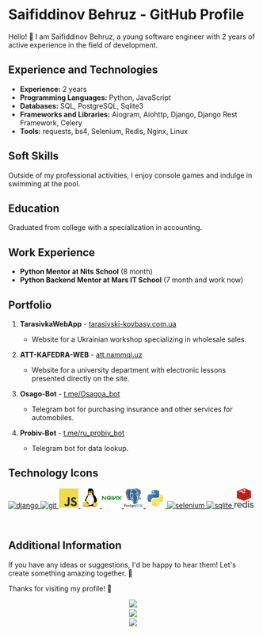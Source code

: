 # Saifiddinov Behruz - GitHub Profile

Hello! 👋 I am Saifiddinov Behruz, a young software engineer with 2 years of active experience in the field of development.

## Experience and Technologies

- **Experience:** 2 years
- **Programming Languages:** Python, JavaScript
- **Databases:** SQL, PostgreSQL, Sqlite3
- **Frameworks and Libraries:** Aiogram, Aiohttp, Django, Django Rest Framework, Celery
- **Tools:** requests, bs4, Selenium, Redis, Nginx, Linux

## Soft Skills

Outside of my professional activities, I enjoy console games and indulge in swimming at the pool.

## Education

Graduated from college with a specialization in accounting.

## Work Experience

- **Python Mentor at Nits School** (8 month)
- **Python Backend Mentor at Mars IT School** (7 month and work now)
  
## Portfolio

1. **TarasivkaWebApp** - [tarasivski-kovbasy.com.ua](https://tarasivski-kovbasy.com.ua/)
   - Website for a Ukrainian workshop specializing in wholesale sales.

2. **ATT-KAFEDRA-WEB** - [att.nammqi.uz](https://att.nammqi.uz/)
   - Website for a university department with electronic lessons presented directly on the site.

3. **Osago-Bot** - [t.me/Osagoa_bot](https://t.me/Osagoa_bot)
   - Telegram bot for purchasing insurance and other services for automobiles.

4. **Probiv-Bot** - [t.me/ru_probiv_bot](https://t.me/ru_probiv_bot)
   - Telegram bot for data lookup.

## Technology Icons

<p>
<a href="https://www.djangoproject.com/" target="_blank" rel="noreferrer">
      <img
        src="https://cdn.worldvectorlogo.com/logos/django.svg"
        alt="django"
        width="40"
        height="40"
      />
    </a>
    <a href="https://git-scm.com/" target="_blank" rel="noreferrer">
      <img
        src="https://www.vectorlogo.zone/logos/git-scm/git-scm-icon.svg"
        alt="git"
        width="40"
        height="40"
      />
    </a>
    <a
  href="https://developer.mozilla.org/en-US/docs/Web/JavaScript"
  target="_blank"
  rel="noreferrer"
>
  <img
    src="https://raw.githubusercontent.com/devicons/devicon/master/icons/javascript/javascript-original.svg"
    alt="javascript"
    width="40"
    height="40"
  />
</a>
<a href="https://www.linux.org/" target="_blank" rel="noreferrer">
  <img
    src="https://raw.githubusercontent.com/devicons/devicon/master/icons/linux/linux-original.svg"
    alt="linux"
    width="40"
    height="40"
  />
</a>
<a href="https://www.nginx.com" target="_blank" rel="noreferrer">
  <img
    src="https://raw.githubusercontent.com/devicons/devicon/master/icons/nginx/nginx-original.svg"
    alt="nginx"
    width="40"
    height="40"
  />
</a>
<a href="https://www.postgresql.org" target="_blank" rel="noreferrer">
  <img
    src="https://raw.githubusercontent.com/devicons/devicon/master/icons/postgresql/postgresql-original-wordmark.svg"
    alt="postgresql"
    width="40"
    height="40"
  />
</a>
<a href="https://www.python.org" target="_blank" rel="noreferrer">
  <img
    src="https://raw.githubusercontent.com/devicons/devicon/master/icons/python/python-original.svg"
    alt="python"
    width="40"
    height="40"
  />
</a>
<a href="https://www.selenium.dev" target="_blank" rel="noreferrer">
  <img
    src="https://raw.githubusercontent.com/detain/svg-logos/780f25886640cef088af994181646db2f6b1a3f8/svg/selenium-logo.svg"
    alt="selenium"
    width="40"
    height="40"
  />
</a>
<a href="https://www.sqlite.org/" target="_blank" rel="noreferrer">
  <img
    src="https://www.vectorlogo.zone/logos/sqlite/sqlite-icon.svg"
    alt="sqlite"
    width="40"
    height="40"
  />
</a>
<a href="https://redis.io" target="_blank" rel="noreferrer">
  <img
    src="https://raw.githubusercontent.com/devicons/devicon/master/icons/redis/redis-original-wordmark.svg"
    alt="redis"
    width="40"
    height="40"/>
</a>
</p>

<br>

## Additional Information

If you have any ideas or suggestions, I'd be happy to hear them! Let's create something amazing together. 🚀

Thanks for visiting my profile! 🌟



<p align="center">
    <img src="https://github-readme-stats.vercel.app/api?username=winchestor2001&rank_icon=github&include_all_commits=true&card_width=500px&hide_border=true&theme=radical&show=reviews,discussions_started,discussions_answered">
    <br>

<img src="https://streak-stats.demolab.com?user=winchestor2001&theme=radical&hide_border=true&card_width=500px">

<br>

<img src="https://github-readme-stats.vercel.app/api/top-langs?username=winchestor2001&show_icons=true&locale=en&layout=compact&theme=radical&hide_border=true&card_width=500px"/>
  </p>
